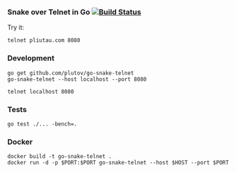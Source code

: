 ### Snake over Telnet in Go [![Build Status](https://travis-ci.org/plutov/go-snake-telnet.svg?branch=master)](https://travis-ci.org/plutov/go-snake-telnet)

Try it:

```
telnet pliutau.com 8080
```


### Development

```
go get github.com/plutov/go-snake-telnet
go-snake-telnet --host localhost --port 8080
```

```
telnet localhost 8080
```

### Tests

```
go test ./... -bench=.
```

### Docker
```
docker build -t go-snake-telnet .
docker run -d -p $PORT:$PORT go-snake-telnet --host $HOST --port $PORT
```
